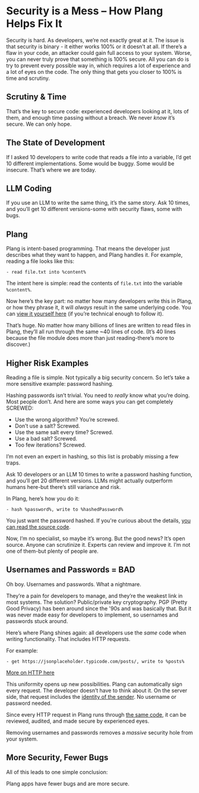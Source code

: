 # Security is a Mess – How Plang Helps Fix It

Security is hard. As developers, we’re not exactly great at it. The issue is that security is binary - it either works 100% or it doesn’t at all. If there’s a flaw in your code, an attacker could gain full access to your system. Worse, you can never truly prove that something is 100% secure. All you can do is try to prevent every possible way in, which requires a lot of experience and a lot of eyes on the code. The only thing that gets you closer to 100% is time and scrutiny.

## Scrutiny & Time

That’s the key to secure code: experienced developers looking at it, lots of them, and enough time passing without a breach. We never *know* it’s secure. We can only hope.

## The State of Development

If I asked 10 developers to write code that reads a file into a variable, I’d get 10 different implementations. Some would be buggy. Some would be insecure. That’s where we are today.

## LLM Coding

If you use an LLM to write the same thing, it’s the same story. Ask 10 times, and you’ll get 10 different versions-some with security flaws, some with bugs.

## Plang

Plang is intent-based programming. That means the developer just describes what they want to happen, and Plang handles it. For example, reading a file looks like this:

```plang
- read file.txt into %content%
```

The intent here is simple: read the contents of `file.txt` into the variable `%content%`.

Now here’s the key part: no matter how many developers write this in Plang, or how they phrase it, it will *always* result in the same underlying code. You can [view it yourself here](https://github.com/PLangHQ/plang/blob/3c1d89c9148a063bd6e916b802950626d5143fed/PLang/Modules/FileModule/Program.cs#L204) (if you’re technical enough to follow it).

That’s huge. No matter how many billions of lines are written to read files in Plang, they’ll all run through the same \~40 lines of code. (It’s 40 lines because the file module does more than just reading-there’s more to discover.)

## Higher Risk Examples

Reading a file is simple. Not typically a big security concern. So let’s take a more sensitive example: password hashing.

Hashing passwords isn’t trivial. You need to *really* know what you’re doing. Most people don’t. And here are some ways you can get completely SCREWED:

* Use the wrong algorithm? You’re screwed.
* Don’t use a salt? Screwed.
* Use the same salt every time? Screwed.
* Use a bad salt? Screwed.
* Too few iterations? Screwed.

I’m not even an expert in hashing, so this list is probably missing a few traps.

Ask 10 developers or an LLM 10 times to write a password hashing function, and you’ll get 20 different versions. LLMs might actually outperform humans here-but there’s still variance and risk.

In Plang, here’s how you do it:

```plang
- hash %password%, write to %hashedPassword%
```

You just want the password hashed. If you're curious about the details, [you can read the source code](https://github.com/PLangHQ/plang/blob/3c1d89c9148a063bd6e916b802950626d5143fed/PLang/Modules/CryptographicModule/Program.cs#L122).

Now, I’m no specialist, so maybe it’s wrong. But the good news? It’s open source. Anyone can scrutinize it. Experts can review and improve it. I’m not one of them-but plenty of people are.

## Usernames and Passwords = BAD

Oh boy. Usernames and passwords. What a nightmare.

They’re a pain for developers to manage, and they’re the weakest link in most systems. The solution? Public/private key cryptography. PGP (Pretty Good Privacy) has been around since the '90s and was basically that. But it was never made easy for developers to implement, so usernames and passwords stuck around.

Here’s where Plang shines again: all developers use the *same* code when writing functionality. That includes HTTP requests.

For example:

```plang
- get https://jsonplaceholder.typicode.com/posts/, write to %posts%
```

[More on HTTP here](HttpRequests.md)

This uniformity opens up new possibilities. Plang can automatically sign every request. The developer doesn’t have to think about it. On the server side, that request includes the [identity of the sender](https://github.com/PLangHQ/plang/blob/main/Documentation/Identity.md). No username or password needed.

Since every HTTP request in Plang runs through [the same code](https://github.com/PLangHQ/plang/blob/3c1d89c9148a063bd6e916b802950626d5143fed/PLang/Modules/HttpModule/Program.cs#L19), it can be reviewed, audited, and made secure by experienced eyes.

Removing usernames and passwords removes a *massive* security hole from your system.

## More Security, Fewer Bugs

All of this leads to one simple conclusion:

Plang apps have fewer bugs and are more secure.



